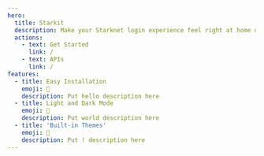 ```yaml
---
hero:
  title: Starkit
  description: Make your Starknet login experience feel right at home on your website.
  actions:
    - text: Get Started
      link: /
    - text: APIs
      link: /
features:
  - title: Easy Installation
    emoji: 💎
    description: Put hello description here
  - title: Light and Dark Mode
    emoji: 🌈
    description: Put world description here
  - title: 'Built-in Themes'
    emoji: 🚀
    description: Put ! description here
---
```

<style>
  .dumi-default-features-item{
    text-align: center;
  }
</style>

